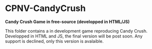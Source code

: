 # CPNV-CandyCrush
<b>Candy Crush Game in free-source (developped in HTML/JS)</b>

This folder contains a in development game reproducing Candy Crush. Developped in HTML and JS, the final version will be post soon. Any support is declined, only this version is avalaible.
